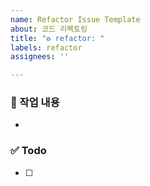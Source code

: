 ```yaml
---
name: Refactor Issue Template
about: 코드 리펙토링
title: "♻️ refactor: "
labels: refactor
assignees: ''

---
```


### 📌 작업 내용

-

### ✅ Todo

- [ ]
